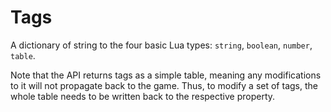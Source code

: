 # Tags

A dictionary of string to the four basic Lua types: `string`, `boolean`, `number`, `table`.

Note that the API returns tags as a simple table, meaning any modifications to it will not propagate back to the game. Thus, to modify a set of tags, the whole table needs to be written back to the respective property.


